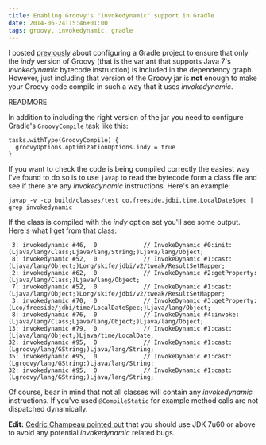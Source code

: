 ```yaml
---
title: Enabling Groovy's "invokedynamic" support in Gradle
date: 2014-06-24T15:46+01:00
tags: groovy, invokedynamic, gradle
---
```


I posted [previously](/post/89759686171/gradle-and-groovys-invoke-dynamic-support) about configuring a Gradle project to ensure that only the _indy_ version of Groovy (that is the variant that supports Java 7's _invokedynamic_ bytecode instruction) is included in the dependency graph. However, just including that version of the Groovy jar is **not** enough to make your Groovy code compile in such a way that it uses _invokedynamic_.

READMORE

In addition to including the right version of the jar you need to configure Gradle's `GroovyCompile` task like this:

    tasks.withType(GroovyCompile) {
      groovyOptions.optimizationOptions.indy = true
    }

If you want to check the code is being compiled correctly the easiest way I've found to do so is to use `javap` to read the bytecode form a class file and see if there are any _invokedynamic_ instructions. Here's an example:

    javap -v -cp build/classes/test co.freeside.jdbi.time.LocalDateSpec | grep invokedynamic

If the class is compiled with the _indy_ option set you'll see some output. Here's what I get from that class:

     3: invokedynamic #46,  0             // InvokeDynamic #0:init:(Ljava/lang/Class;Ljava/lang/String;)Ljava/lang/Object;
     8: invokedynamic #52,  0             // InvokeDynamic #1:cast:(Ljava/lang/Object;)Lorg/skife/jdbi/v2/tweak/ResultSetMapper;
     2: invokedynamic #62,  0             // InvokeDynamic #2:getProperty:(Ljava/lang/Class;)Ljava/lang/Object;
     7: invokedynamic #52,  0             // InvokeDynamic #1:cast:(Ljava/lang/Object;)Lorg/skife/jdbi/v2/tweak/ResultSetMapper;
     3: invokedynamic #70,  0             // InvokeDynamic #3:getProperty:(Lco/freeside/jdbi/time/LocalDateSpec;)Ljava/lang/Object;
     8: invokedynamic #76,  0             // InvokeDynamic #4:invoke:(Ljava/lang/Class;Ljava/lang/Object;)Ljava/lang/Object;
    13: invokedynamic #79,  0             // InvokeDynamic #1:cast:(Ljava/lang/Object;)Ljava/time/LocalDate;
    32: invokedynamic #95,  0             // InvokeDynamic #1:cast:(Lgroovy/lang/GString;)Ljava/lang/String;
    35: invokedynamic #95,  0             // InvokeDynamic #1:cast:(Lgroovy/lang/GString;)Ljava/lang/String;
    32: invokedynamic #95,  0             // InvokeDynamic #1:cast:(Lgroovy/lang/GString;)Ljava/lang/String;

Of course, bear in mind that not all classes will contain any _invokedynamic_ instructions. If you've used `@CompileStatic` for example method calls are not dispatched dynamically.

**Edit:** [Cédric Champeau pointed out](https://twitter.com/CedricChampeau/status/481451226790645760) that you should use JDK 7u60 or above to avoid any potential _invokedynamic_ related bugs.
